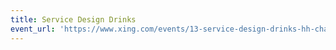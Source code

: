 ```yaml
---
title: Service Design Drinks
event_url: 'https://www.xing.com/events/13-service-design-drinks-hh-change-by-design-service-design-change-management-1529254'
---
```


